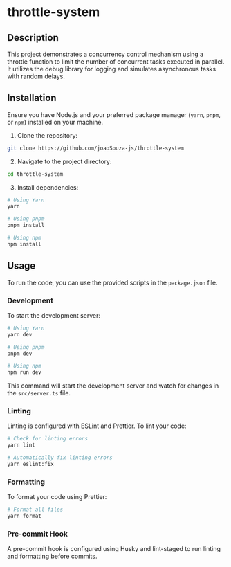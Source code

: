 

# throttle-system

## Description

This project demonstrates a concurrency control mechanism using a throttle function to limit the number of concurrent tasks executed in parallel. It utilizes the debug library for logging and simulates asynchronous tasks with random delays.

## Installation

Ensure you have Node.js and your preferred package manager (`yarn`, `pnpm`, or `npm`) installed on your machine.

1. Clone the repository:

```bash
git clone https://github.com/joaoSouza-js/throttle-system
```

2. Navigate to the project directory:

```bash
cd throttle-system
```

3. Install dependencies:

```bash
# Using Yarn
yarn 

# Using pnpm
pnpm install

# Using npm
npm install
```

## Usage

To run the code, you can use the provided scripts in the `package.json` file.

### Development

To start the development server:

```bash
# Using Yarn
yarn dev

# Using pnpm
pnpm dev

# Using npm
npm run dev
```

This command will start the development server and watch for changes in the `src/server.ts` file.

### Linting

Linting is configured with ESLint and Prettier. To lint your code:

```bash
# Check for linting errors
yarn lint

# Automatically fix linting errors
yarn eslint:fix
```

### Formatting

To format your code using Prettier:

```bash
# Format all files
yarn format
```

### Pre-commit Hook

A pre-commit hook is configured using Husky and lint-staged to run linting and formatting before commits.


